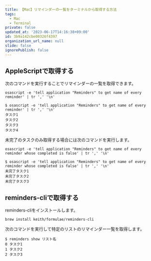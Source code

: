 ```yaml
---
title: 【Mac】リマインダーの一覧をターミナルから取得する方法
tags:
  - Mac
  - Terminal
private: false
updated_at: '2023-06-17T14:16:38+09:00'
id: 3b9a142cbe00326f4397
organization_url_name: null
slide: false
ignorePublish: false
---
```

## AppleScriptで取得する

次のコマンドを実行することでリマインダーの一覧を取得できます。

```terminal
osascript -e 'tell application "Reminders" to get name of every reminder' | tr ',' '\n'
```

```terminal
$ osascript -e 'tell application "Reminders" to get name of every reminder' | tr ',' '\n'
タスク1
タスク2
タスク3
タスク4
```

未完了のタスクのみ取得する場合には次のコマンドを実行します。

```terminal
osascript -e 'tell application "Reminders" to get name of every reminder whose completed is false' | tr ',' '\n'
```

```terminal
$ osascript -e 'tell application "Reminders" to get name of every reminder whose completed is false' | tr ',' '\n'
未完了タスク1
未完了タスク2
未完了タスク3
```

## reminders-cliで取得する

reminders-cliをインストールします。

```terminal
brew install keith/formulae/reminders-cli
```

次のコマンドを実行して特定のリストのリマインダー一覧を取得します。

```terminal
$ reminders show リスト名
0 タスク1
1 タスク2
2 タスク3
```
